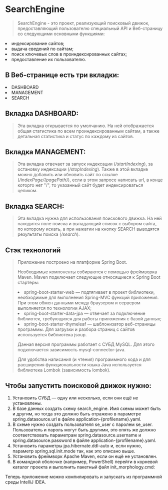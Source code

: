 # SearchEngine
>SearchEngine - это проект, реализующий поисковый движок, предоставляющий пользователю специальный API и Веб-страницу со следующими основными функциями:

<li>индексирование сайтов;
<li>выдача сведений по сайтам;
<li>поиск ключевых слов в проиндексированных сайтах;
<li>предоставление их пользователю.

## В Веб-странице есть три вкладки:
<li>DASHBOARD</li>
<li>MANAGEMENT</li>
<li>SEARCH</li>

## Вкладка DASHBOARD:
>Эта вкладка открывается по умолчанию. На ней отображается общая статистика по всем проиндексированным сайтам, а также детальная статистика и статус по каждому из сайтов.

## Вкладка MANAGEMENT:
>Эта вкладка отвечает за запуск индексации (<i>/startIndexing</i>), за остановку индексации (<i>/stopIndexing</i>). 
> Также в этой вкладке можно добавить или обновить сайт по ссылке (<i>/indexPage/{pagePath}</i>), если в этом запросе написать url, в конце которго нет "/", то указанный сайт будет индексироваться целиком.

## Вкладка SEARCH:
>Эта вкладка нужна для использования поискового движка. На ней находится поле поиска и выпадающий список с выбором сайта, по которому искать, а при нажатии на кнопку SEARCH выводятся результаты поиска (<i>/search</i>).

## Стэк технологий
>Приложение построено на платформе Spring Boot.
> 
>Необходимые компоненты собираются с помощью фреймворка Maven. Maven подключает следующие относящиеся к Spring Boot стартеры:
> 
><li>spring-boot-starter-web — подтягивает в проект библиотеки, необходимые для выполнения Spring-MVC функций приложения. При этом обмен данными между браузером и сервером выполняется по технологии AJAX;
> 
><li>spring-boot-starter-data-jpa — отвечает за подключение библиотек, требующихся для работы приложения с базой данных;
> 
><li>spring-boot-starter-thymeleaf — шаблонизатор веб-страницы программы. Для загрузки и разбора страниц с сайтов используется библиотека jsoup.
> 
> 
>Данная версия программы работает с СУБД MySQL. Для этого подключается зависимость mysql-connector-java.
>
>Для удобства написания (и чтения) программного кода и для расширения функциональности языка Java используется библиотека Lombok (зависимость lombok).



## Чтобы запустить поисковой движок нужно:
<ol>
<li>Установить СУБД — одну или несколько, если они ещё не установлены.</li>
<li>В базе данных создать схему search_engine. Имя схемы может быть и другим, но тогда это должно быть отражено в параметре spring.datasource.url в файле application-{profilename}.yaml.</li>
<li>В схеме нужно создать пользователя se_user с паролем se_user. Пользователь и пароль могут быть другими, это опять же должно соответствовать параметрам spring.datasource.username и spring.datasource.password в файле application-{profilename}.yaml.</li>
<li>Установить параметры jpa.hibernate.ddl-auto и, если нужно, параметр spring.sql.init.mode так, как это описано выше.</li>
<li>Установить фреймворк Apache Maven, если он ещё не установлен.</li>
<li>В командной оболочке (например, PowerShell) перейти в корневой каталог проекта и выполнить пакетный файл init_morphology.cmd:</li>
</ol>
Теперь приложение можно компилировать и запускать из программной среды IntelliJ IDEA.
